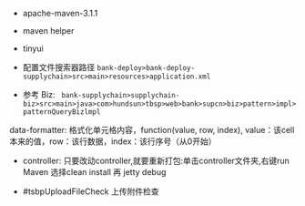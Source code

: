 * apache-maven-3.1.1
* maven helper
* tinyui

* 配置文件搜索器路径
```bank-deploy>bank-deploy-supplychain>src>main>resources>application.xml```
* 参考  Biz:
``` bank-supplychain>supplychain-biz>src>main>java>com>hundsun>tbsp>web>bank>supcn>biz>pattern>impl>patternQueryBizlmpl```

data-formatter:
格式化单元格内容，function(value, row, index), value：该cell本来的值，row：该行数据，index：该行序号（从0开始）

* controller:
只要改动controller,就要重新打包:单击controller文件夹,右键run Maven 选择clean install
再 jetty debug

* #tsbpUploadFileCheck  上传附件检查
